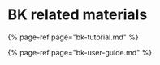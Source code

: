 # **BK related materials**

{% page-ref page="bk-tutorial.md" %}

{% page-ref page="bk-user-guide.md" %}